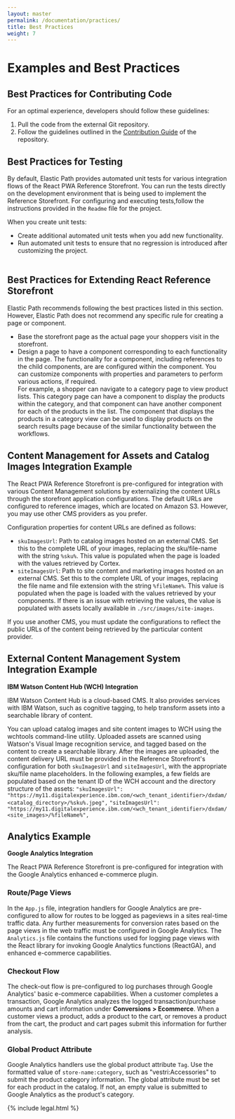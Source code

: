 ```yaml
---
layout: master
permalink: /documentation/practices/
title: Best Practices
weight: 7
---
```

# Examples and Best Practices 

## Best Practices for Contributing Code
For an optimal experience, developers should follow these guidelines:
1. Pull the code from the external Git repository. 
2. Follow the guidelines outlined in the [Contribution Guide](https://github.com/elasticpath/react-pwa-reference-storefront/blob/master/CONTRIBUTING.md) of the repository.

## Best Practices for Testing
By default, Elastic Path provides automated unit tests for various integration flows of the React PWA Reference Storefront. You can run the tests directly on the development environment that is being used to implement the Reference Storefront. For configuring and executing tests,follow the instructions provided in the `Readme` file for the project.

When you create unit tests:
* Create additional automated unit tests when you add new functionality.
* Run automated unit tests to ensure that no regression is introduced after customizing the project.
<br/><br/>

## Best Practices for Extending React Reference Storefront
Elastic Path recommends following the best practices listed in this section. However, Elastic Path does not recommend any specific rule for creating a page or component.

- Base the storefront page as the actual page your shoppers visit in the storefront. 
- Design a page to have a component corresponding to each functionality in the page. The functionality for a component, including references to the child components, are are configured within the component. You can customize components with properties and parameters to perform various actions, if required. <br>
For example, a shopper can navigate to a category page to view product lists. This category page can have a component to display the products within the category, and that component can have another component for each of the products in the list. The component that displays the products in a category view can be used to display products on the search results page because of the similar functionality between the workflows.

## Content Management for Assets and Catalog Images Integration Example
The React PWA Reference Storefront is pre-configured for integration with various Content Management solutions by externalizing the content URLs through the storefront application configurations. The default URLs are configured to reference images, which are located on Amazon S3. However, you may use other CMS providers as you prefer.

Configuration properties for content URLs are defined as follows:
* `skuImagesUrl`: Path to catalog images hosted on an external CMS. Set this to the complete URL of your images, replacing the sku/file-name with the string `%sku%`. This value is populated when the page is loaded with the values retrieved by Cortex.
* `siteImagesUrl`: Path to site content and marketing images hosted on an external CMS. Set this to the complete URL of your images, replacing the file name and file extension with the string `%fileName%`. This value is populated when the page is loaded with the values retrieved by your components. If there is an issue with retrieving the values, the value is populated with assets locally available in `./src/images/site-images`.

If you use another CMS, you must update the configurations to reflect the public URLs of the content being retrieved by the particular content provider.

## External Content Management System Integration Example

**IBM Watson Content Hub (WCH) Integration**

IBM Watson Content Hub is a cloud-based CMS. It also provides services with IBM Watson, such as cognitive tagging, to help transform assets into a searchable library of content.

You can upload catalog images and site content images to WCH using the wchtools command-line utility. Uploaded assets are scanned using Watson's Visual Image recognition service, and tagged based on the content to create a searchable library. After the images are uploaded, the content delivery URL must be provided in the Reference Storefront's configuration for both `skuImagesUrl` and `siteImagesUrl`, with the appropriate sku/file name placeholders. In the following examples, a few fields are populated based on the tenant ID of the WCH account and the directory structure of the assets: 
`"skuImagesUrl": "https://my11.digitalexperience.ibm.com/<wch_tenant_identifier>/dxdam/<catalog_directory>/%sku%.jpeg",`
`"siteImagesUrl": "https://my11.digitalexperience.ibm.com/<wch_tenant_identifier>/dxdam/<site_images>/%fileName%",`

## Analytics Example

**Google Analytics Integration**

The React PWA Reference Storefront is pre-configured for integration with the Google Analytics enhanced e-commerce plugin. 

### Route/Page Views
In the `App.js` file, integration handlers for Google Analytics are pre-configured to allow for routes to be logged as pageviews in a sites real-time traffic data. Any further measurements for conversion rates based on the page views in the web traffic must be configured in Google Analytics.
The `Analytics.js` file contains the functions used for logging page views with the React library for invoking Google Analytics functions (ReactGA), and enhanced e-commerce capabilities.

### Checkout Flow
The check-out flow is pre-configured to log purchases through Google Analytics' basic e-commerce capabilities. When a customer completes a transaction, Google Analytics analyzes the logged transaction/purchase amounts and cart information under **Conversions > Ecommerce**. When a customer views a product, adds a product to the cart, or removes a product from the cart, the product and cart pages submit this information for further analysis. 

### Global Product Attribute
Google Analytics handlers use the global product attribute `Tag`. Use the formatted value of `store-name:category`, such as "vestri:Accessories" to submit the product category information. The global attribute must be set for each product in the catalog. If not, an empty value is submitted to Google Analytics as the product's category.

{% include legal.html %}
